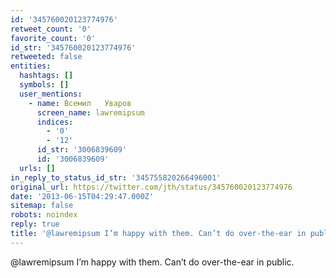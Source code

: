```yaml
---
id: '345760020123774976'
retweet_count: '0'
favorite_count: '0'
id_str: '345760020123774976'
retweeted: false
entities:
  hashtags: []
  symbols: []
  user_mentions:
    - name: Всемил   Уваров
      screen_name: lawremipsum
      indices:
        - '0'
        - '12'
      id_str: '3006839609'
      id: '3006839609'
  urls: []
in_reply_to_status_id_str: '345755820266496001'
original_url: https://twitter.com/jth/status/345760020123774976
date: '2013-06-15T04:29:47.000Z'
sitemap: false
robots: noindex
reply: true
title: '@lawremipsum I’m happy with them. Can’t do over-the-ear in public.'
---
```


@lawremipsum I’m happy with them. Can’t do over-the-ear in public.